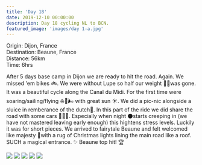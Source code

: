 ```yaml
---
title: 'Day 18'
date: 2019-12-10 00:00:00
description: Day 18 cycling NL to BCN.
featured_image: 'images/day 1-a.jpg'
---
```


Origin: Dijon, France <br>
Destination: Beaune, France <br>
Distance: 56km <br>
Time: 6hrs <br>

After 5 days base camp in Dijon we are ready to hit the road. Again. We missed 'em bikes 🚲. We were without Lupe so half our weight 🐷🐾was gone. It was a beautiful cycle along the Canal du Midi. For the first time were soaring/sailing/flying ⛵🦅🌬 with great sun ☀. We did a pic-nic alongside a sluice in remberance of the dutch🧀. In this part of the ride we did share the road with some cars 🚙🚕🚗. Especially when night 🌑starts creeping in (we have not mastered leaving early enough) this hightens stress levels. Luckily it was for short pieces. We arrived to fairytale Beaune and felt welcomed like majesty 👑with a rug of Christmas lights lining the main road like a roof. SUCH a magical entrance. ✨ Beaune top hit! 🏆

<div class="gallery" data-columns="1">
	<img src="/images/day 2-b.png">
	<img src="/images/day 2-c.png">
	<img src="/images/day 2-d.jpeg">
	<img src="/images/day 2-f.jpeg">
	<img src="/images/day 2-g.jpeg">
</div>
